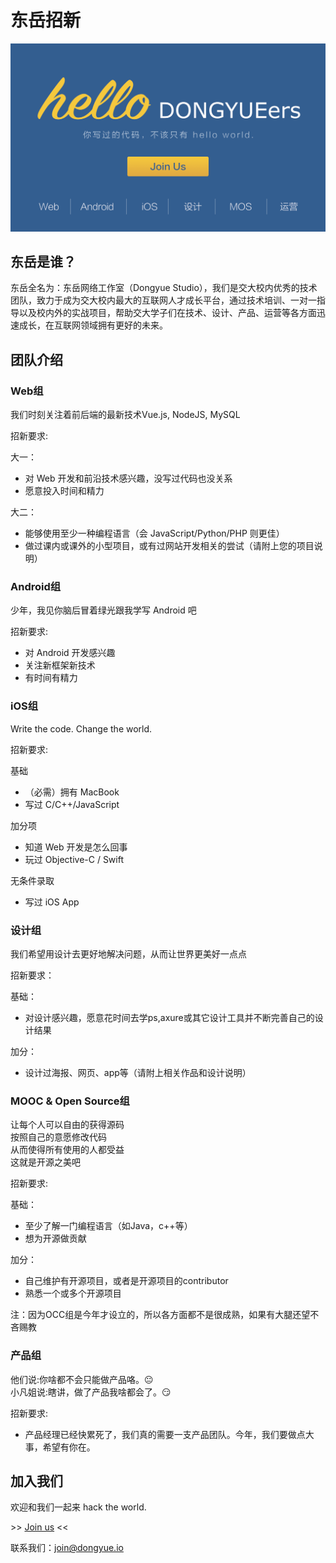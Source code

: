 # 东岳招新

[![poster](images/poster2.png)](http://tongqu.me/act/9936)

## 东岳是谁？

东岳全名为：东岳网络工作室（Dongyue Studio），我们是交大校内优秀的技术团队，致力于成为交大校内最大的互联网人才成长平台，通过技术培训、一对一指导以及校内外的实战项目，帮助交大学子们在技术、设计、产品、运营等各方面迅速成长，在互联网领域拥有更好的未来。

## 团队介绍

### Web组

我们时刻关注着前后端的最新技术Vue.js, NodeJS, MySQL

招新要求:

大一：

- 对 Web 开发和前沿技术感兴趣，没写过代码也没关系
- 愿意投入时间和精力

大二：

- 能够使用至少一种编程语言（会 JavaScript/Python/PHP 则更佳）
- 做过课内或课外的小型项目，或有过网站开发相关的尝试（请附上您的项目说明）

### Android组

少年，我见你脑后冒着绿光跟我学写 Android 吧

招新要求: 

- 对 Android 开发感兴趣  
- 关注新框架新技术  
- 有时间有精力  

### iOS组

Write the code. Change the world.

招新要求:

基础

- （必需）拥有 MacBook  
- 写过 C/C++/JavaScript

加分项

- 知道 Web 开发是怎么回事
- 玩过 Objective-C / Swift

无条件录取

- 写过 iOS App


### 设计组

我们希望用设计去更好地解决问题，从而让世界更美好一点点

招新要求：  

基础：

- 对设计感兴趣，愿意花时间去学ps,axure或其它设计工具并不断完善自己的设计结果

加分：

- 设计过海报、网页、app等（请附上相关作品和设计说明）

### MOOC & Open Source组

让每个人可以自由的获得源码  
按照自己的意愿修改代码  
从而使得所有使用的人都受益  
这就是开源之美吧  

招新要求: 

基础： 

- 至少了解一门编程语言（如Java，c++等）  
- 想为开源做贡献

加分：

- 自己维护有开源项目，或者是开源项目的contributor  
- 熟悉一个或多个开源项目

注：因为OCC组是今年才设立的，所以各方面都不是很成熟，如果有大腿还望不吝赐教

### 产品组

他们说:你啥都不会只能做产品咯。:neutral_face:  
小凡姐说:瞎讲，做了产品我啥都会了。:smirk:

招新要求:  

- 产品经理已经快累死了，我们真的需要一支产品团队。今年，我们要做点大事，希望有你在。

## 加入我们

欢迎和我们一起来 hack the world.

\>\> [Join us](http://tongqu.me/act/9936) <<

联系我们：join@dongyue.io
